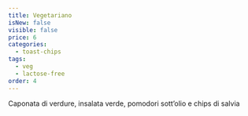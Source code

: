 ```yaml
---
title: Vegetariano
isNew: false
visible: false
price: 6
categories:
  - toast-chips
tags:
  - veg
  - lactose-free
order: 4
---
```


Caponata di verdure, insalata verde, pomodori sott’olio e chips di salvia
